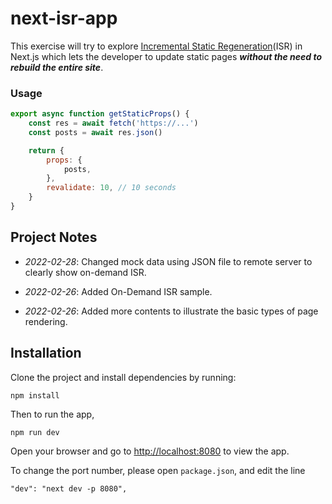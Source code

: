 next-isr-app
============

This exercise will try to explore [Incremental Static Regeneration](https://nextjs.org/docs/basic-features/data-fetching/incremental-static-regeneration)(ISR) in Next.js which lets the developer to update static pages ***without the need to rebuild the entire site***.

### Usage

```javascript
export async function getStaticProps() {
    const res = await fetch('https://...')
    const posts = await res.json()

    return {
        props: {
            posts,
        },
        revalidate: 10, // 10 seconds
    }
}
```



## Project Notes

- *2022-02-28*: Changed mock data using JSON file to remote server to clearly show on-demand ISR.

- *2022-02-26*: Added On-Demand ISR sample.

- *2022-02-26*: Added more contents to illustrate the basic types of page rendering.


## Installation

Clone the project and install dependencies by running:

```
npm install
```

Then to run the app,

```
npm run dev
```

Open your browser and go to [http://localhost:8080](http://localhost:8080) to view the app.


To change the port number, please open `package.json`, and edit the line 

```
"dev": "next dev -p 8080",
```
